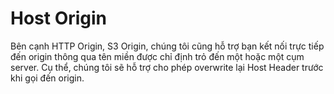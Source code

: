 # Host Origin

Bên cạnh HTTP Origin, S3 Origin, chúng tôi cũng hỗ trợ bạn kết nối trực tiếp đến origin thông qua tên miền được chỉ định trỏ đến một hoặc một cụm server. Cụ thể, chúng tôi sẽ hỗ trợ cho phép overwrite lại Host Header trước khi gọi đến origin.&#x20;

<figure><img src="https://docs.vngcloud.vn/download/attachments/49647303/image2024-1-15_10-46-42.png?version=1&#x26;modificationDate=1705290403000&#x26;api=v2" alt=""><figcaption></figcaption></figure>
